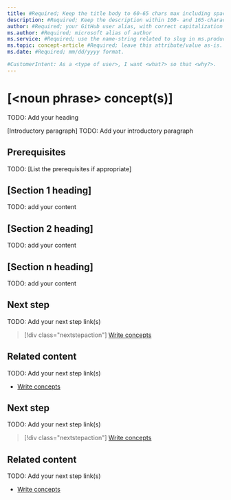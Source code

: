 ```yaml
---
title: #Required; Keep the title body to 60-65 chars max including spaces and brand
description: #Required; Keep the description within 100- and 165-characters including spaces 
author: #Required; your GitHub user alias, with correct capitalization
ms.author: #Required; microsoft alias of author
ms.service: #Required; use the name-string related to slug in ms.product/ms.service
ms.topic: concept-article #Required; leave this attribute/value as-is.
ms.date: #Required; mm/dd/yyyy format.

#CustomerIntent: As a <type of user>, I want <what?> so that <why?>.
---
```


<!--
Remove all the comments in this template before you sign-off or merge to the  main branch.

This template provides the basic structure of a Concept article pattern. See the [instructions - Concept](../level4/article-concept.md) in the pattern library.

You can provide feedback about this template at: https://aka.ms/patterns-feedback

Concept is an article pattern that defines what something is or explains an abstract idea.

There are several situations that might call for writing a Concept article, including:

* If there's a new idea that's central to a service or product, that idea must be explained so that customers understand the value of the service or product as it relates to their circumstances. A good recent example is the concept of containerization or the concept of scalability.
* If there's optional information or explanations that are common to several Tutorials or How-to guides, this information can be consolidated and single-sourced in a full-bodied Concept article for you to reference.
* If a service or product is extensible, advanced users might modify it to better suit their application. It's better that advanced users fully understand the reasoning behind the design choices and everything else "under the hood" so that their variants are more robust, thereby improving their experience.

-->

<!-- 1. H1
-----------------------------------------------------------------------------

Required. Set expectations for what the content covers, so customers know the content meets their needs. The H1 should NOT begin with a verb.

Reflect the concept that undergirds an action, not the action itself. The H1 must start with:

* "\<noun phrase\> concept(s)", or
* "What is \<noun\>?", or
* "\<noun\> overview"

Concept articles are primarily distinguished by what they aren't:

* They aren't procedural articles. They don't show how to complete a task.
* They don't have specific end states, other than conveying an underlying idea, and don't have concrete, sequential actions for the user to take.

One clear sign of a procedural article would be the use of a numbered list. With rare exception, numbered lists shouldn't appear in Concept articles.

-->

# [\<noun phrase\> concept(s)]

TODO: Add your heading

<!-- 2. Introductory paragraph
----------------------------------------------------------

Required. Lead with a light intro that describes what the article covers. Answer the fundamental “why would I want to know this?” question. Keep it short.

* Answer the fundamental "Why do I want this knowledge?" question.
* Don't start the article with a bunch of notes or caveats.
* Don’t link away from the article in the introduction.
* For definitive concepts, it's better to lead with a sentence in the form, "X is a (type of) Y that does Z."

-->

[Introductory paragraph]
TODO: Add your introductory paragraph

<!-- 3. Prerequisites --------------------------------------------------------------------

Optional: Make **Prerequisites** your first H2 in the article. Use clear and unambiguous
language and use a unordered list format. 

-->

## Prerequisites

TODO: [List the prerequisites if appropriate]

<!-- 4. H2s (Article body)
--------------------------------------------------------------------

Required: In a series of H2 sections, the article body should discuss the ideas that explain how "X is a (type of) Y that does Z":

* Give each H2 a heading that sets expectations for the content that follows.
* Follow the H2 headings with a sentence about how the section contributes to the whole.
* Describe the concept's critical features in the context of defining what it is.
* Provide an example of how it's used where, how it fits into the context, or what it does. If it's complex and new to the user, show at least two examples.
* Provide a non-example if contrasting it will make it clearer to the user what the concept is.
* Images, code blocks, or other graphical elements come after the text block it illustrates.
* Don't number H2s.

-->

## [Section 1 heading]

TODO: add your content

## [Section 2 heading]

TODO: add your content

## [Section n heading]

TODO: add your content

<!-- 5. Next step/Related content ------------------------------------------------------------------------ 

Optional: You have two options for manually curated links in this pattern: Next step and Related content. You don't have to use either, but don't use both.
  - For Next step, provide one link to the next step in a sequence. Use the blue box format
  - For Related content provide 1-3 links. Include some context so the customer can determine why they would click the link. Add a context sentence for the following links.

-->

## Next step

TODO: Add your next step link(s)

> [!div class="nextstepaction"]
> [Write concepts](article-concept.md)

<!-- OR -->

## Related content

TODO: Add your next step link(s)

- [Write concepts](article-concept.md)

<!--
Remove all the comments in this template before you sign-off or merge to the main branch.
-->

<!-- 6. Next step/Related content ------------------------------------------------------------------------

Optional: You have two options for manually curated links in this pattern: Next step and Related
content. You don't have to use either, but don't use both. For Next step, provide one link to the
next step in a sequence. Use the blue box format For Related content provide 1-3 links. Include some
context so the customer can determine why they would click the link. Add a context sentence for the
following links.

-->

## Next step

TODO: Add your next step link(s)
> [!div class="nextstepaction"]
> [Write concepts](article-concept.md)

<!-- OR -->

## Related content

TODO: Add your next step link(s)

- [Write concepts](article-concept.md)

<!--
Remove all the comments in this template before you sign-off or merge to the 
main branch.

-->
